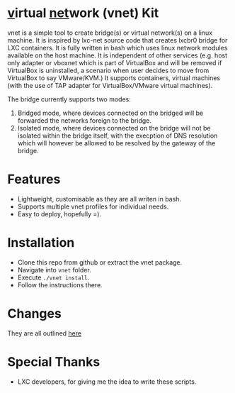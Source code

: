 # <u>v</u>irtual <u>net</u>work (vnet) Kit

vnet is a simple tool to create bridge(s) or virtual network(s) on a linux machine.
It is inspired by lxc-net source code that creates lxcbr0 bridge for LXC containers.
It is fully written in bash which uses linux network modules available on the host machine.
It is independent of other services (e.g. host only adapter or vboxnet which is part of VirtualBox and will be removed if VirtualBox is uninstalled, a scenario when user decides to move from VirtualBox to say VMware/KVM.)
It supports containers, virtual machines (with the use of TAP adapter for VirtualBox/VMware virtual machines).

The bridge currently supports two modes:
1. Bridged mode, where devices connected on the bridged will be forwarded the networks foreign to the bridge.
2. Isolated mode, where devices connected on the bridge will not be isolated within the bridge itself, with the execption of DNS resolution which will however be allowed to be resolved by the gateway of the bridge.

# Features

- Lightweight, customisable as they are all writen in bash.
- Supports multiple vnet profiles for individual needs.
- Easy to deploy, hopefully =).

# Installation

- Clone this repo from github or extract the vnet package.
- Navigate into `vnet` folder.
- Execute `./vnet install`.
- Follow the instructions there.

# Changes

They are all outlined [here](/CHANGELOG/)

# Special Thanks

- LXC developers, for giving me the idea to write these scripts.
